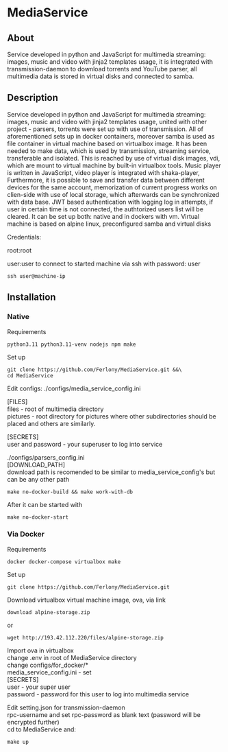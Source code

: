 
# MediaService

## About

Service developed in python and JavaScript for multimedia streaming: images, music and video with jinja2 templates usage, it is integrated with transmission-daemon to download torrents and YouTube parser, all multimedia data is stored in virtual disks and connected to samba. 


## Description

Service developed in python and JavaScript for multimedia streaming: images, music and video with jinja2 templates usage, united with other project - parsers, torrents were set up with use of transmission. All of aforementioned sets up in docker containers, moreover samba is used as file container in virtual machine based on virtualbox image. It has been needed to make data, which is used by transmission, streaming service, transferable and isolated. This is reached by use of virtual disk images, vdi, which are mount to virtual machine by built-in virtualbox tools. Music player is written in JavaScript, video player is integrated with shaka-player, Furthermore, it is possible to save and transfer data between different devices for the same account, memorization of current progress works on clien-side with use of local storage, which afterwards can be synchronized with data base. JWT based authentication with logging log in attempts, if user in certain time is not connected, the authtorized users list will be cleared. It can be set up both: native and in dockers with vm.
Virtual machine is based on alpine linux, preconfigured samba and virtual disks

Credentials:

root:root

user:user
to connect to started machine via ssh with password: user
``` 
ssh user@machine-ip 
``` 


## Installation

### Native

Requirements
``` 
python3.11 python3.11-venv nodejs npm make 
```

Set up
``` 
git clone https://github.com/Ferlony/MediaService.git &&\
cd MediaService
```

Edit configs:
./configs/media_service_config.ini

[FILES]\
files - root of multimedia directory \
pictures - root directory for pictures where other subdirectories should be placed
and others are similarly.

[SECRETS] \
user and password - your superuser to log into service

./configs/parsers_config.ini \
[DOWNLOAD_PATH] \
download path is recomended to be similar to media_service_config's but can be any other path
``` 
make no-docker-build && make work-with-db 
``` 
After it can be started with
``` 
make no-docker-start 
```

### Via Docker

Requirements
``` 
docker docker-compose virtualbox make
```

Set up
``` 
git clone https://github.com/Ferlony/MediaService.git 
```
Download virtualbox virtual machine image, ova, via link
``` 
download alpine-storage.zip 
```
or

```
wget http://193.42.112.220/files/alpine-storage.zip 
```

Import ova in virtualbox \
change .env in root of MediaService directory \
change configs/for_docker/* \
media_service_config.ini - set \
[SECRETS] \
user - your super user \
password - password for this user to log into multimedia service

Edit setting.json for transmission-daemon \
rpc-username and set rpc-password as blank text (password will be encrypted further) \
cd to MediaService and:
``` 
make up 
``` 


